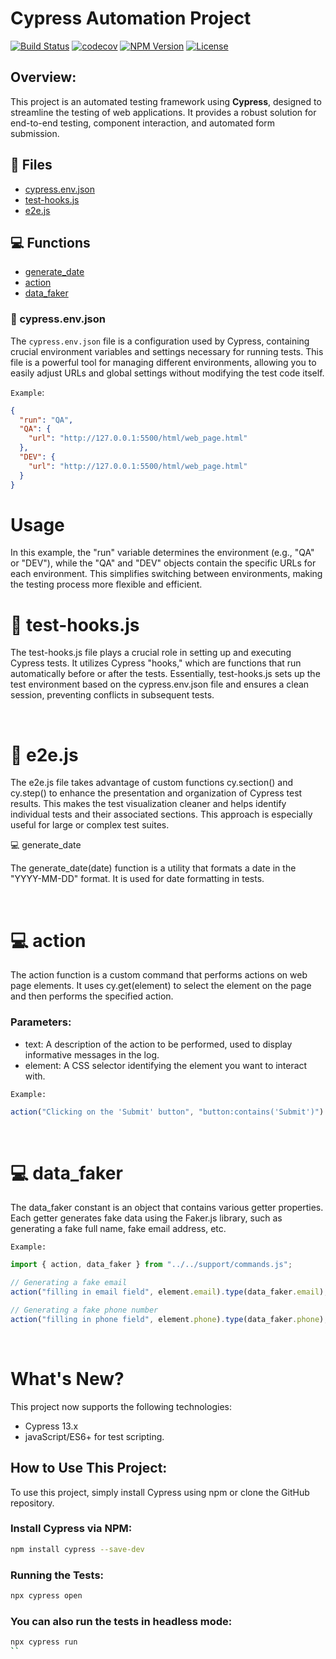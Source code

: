 # Cypress Automation Project

[![Build Status](https://travis-ci.org/your-username/cypress-automation.svg?branch=master)](https://travis-ci.org/your-username/cypress-automation "Travis CI")
[![codecov](https://codecov.io/gh/your-username/cypress-automation/branch/master/graph/badge.svg)](https://codecov.io/gh/your-username/cypress-automation)
[![NPM Version](https://img.shields.io/npm/v/cypress.svg?label=NPM)](https://www.npmjs.com/package/cypress)
[![License](https://img.shields.io/badge/License-MIT-blue.svg)](https://opensource.org/licenses/MIT)

## Overview:

This project is an automated testing framework using **Cypress**, designed to streamline the testing of web applications. It provides a robust solution for end-to-end testing, component interaction, and automated form submission.

## 📑 Files

- [cypress.env.json](#📑cypress-env-json)
- [test-hooks.js](#📑test-hooks-js)
- [e2e.js](#📑e2e-js)

## 💻 Functions

- [generate_date](#💻generate-date)
- [action](#💻action)
- [data_faker](#💻data-faker)

### 📑 cypress.env.json

The `cypress.env.json` file is a configuration used by Cypress, containing crucial environment variables and settings necessary for running tests. This file is a powerful tool for managing different environments, allowing you to easily adjust URLs and global settings without modifying the test code itself.

`Example`:

```json
{
  "run": "QA",
  "QA": {
    "url": "http://127.0.0.1:5500/html/web_page.html"
  },
  "DEV": {
    "url": "http://127.0.0.1:5500/html/web_page.html"
  }
}
```

# Usage

In this example, the "run" variable determines the environment (e.g., "QA" or "DEV"), while the "QA" and "DEV" objects contain the specific URLs for each environment. This simplifies switching between environments, making the testing process more flexible and efficient.
<br>

#  📑 test-hooks.js

The test-hooks.js file plays a crucial role in setting up and executing Cypress tests. It utilizes Cypress "hooks," which are functions that run automatically before or after the tests. Essentially, test-hooks.js sets up the test environment based on the cypress.env.json file and ensures a clean session, preventing conflicts in subsequent tests.

<br>

# 📑 e2e.js

The e2e.js file takes advantage of custom functions cy.section() and cy.step() to enhance the presentation and organization of Cypress test results. This makes the test visualization cleaner and helps identify individual tests and their associated sections. This approach is especially useful for large or complex test suites.
<br>

💻 generate_date

The generate_date(date) function is a utility that formats a date in the "YYYY-MM-DD" format. It is used for date formatting in tests.

<br>

# 💻 action

The action function is a custom command that performs actions on web page elements. It uses cy.get(element) to select the element on the page and then performs the specified action.

### Parameters:

- text: A description of the action to be performed, used to display informative messages in the log.
- element: A CSS selector identifying the element you want to interact with.

`Example:`

```javaScript
action("Clicking on the 'Submit' button", "button:contains('Submit')").click();
```

<br>

# 💻 data_faker

The data_faker constant is an object that contains various getter properties. Each getter generates fake data using the Faker.js library, such as generating a fake full name, fake email address, etc.

`Example:`

```javaScript
import { action, data_faker } from "../../support/commands.js";

// Generating a fake email
action("filling in email field", element.email).type(data_faker.email);

// Generating a fake phone number
action("filling in phone field", element.phone).type(data_faker.phone);
```

<br>

# What's New?

This project now supports the following technologies:
- Cypress 13.x
- javaScript/ES6+ for test scripting.

## How to Use This Project:

To use this project, simply install Cypress using npm or clone the GitHub repository.

### Install Cypress via NPM:

```bash
npm install cypress --save-dev
```

### Running the Tests:

```bash
npx cypress open
```

### You can also run the tests in headless mode:

```bash
npx cypress run
``
